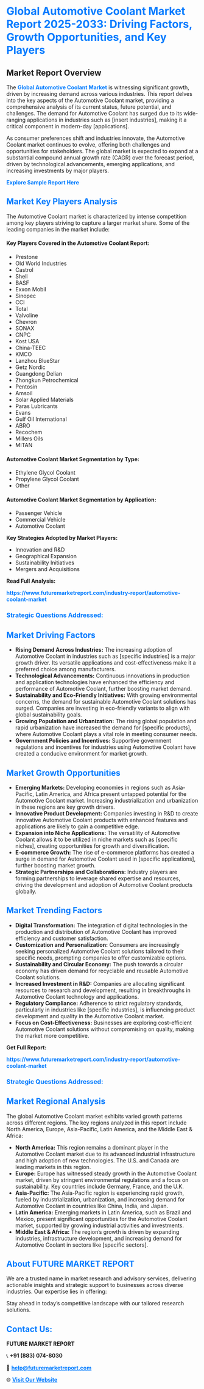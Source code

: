 <h1 style="color: #007BFF;">Global Automotive Coolant Market Report 2025-2033: Driving Factors, Growth Opportunities, and Key Players</h1>

<section id="overview">
<h2>Market Report Overview</h2>
<p>The <a href="https://www.futuremarketreport.com/industry-report/automotive-coolant-market" style="color: #007BFF; text-decoration: none;"><strong>Global Automotive Coolant Market</strong></a> is witnessing significant growth, driven by increasing demand across various industries. This report delves into the key aspects of the Automotive Coolant market, providing a comprehensive analysis of its current status, future potential, and challenges. The demand for Automotive Coolant has surged due to its wide-ranging applications in industries such as [insert industries], making it a critical component in modern-day [applications].</p>
<p>As consumer preferences shift and industries innovate, the Automotive Coolant market continues to evolve, offering both challenges and opportunities for stakeholders. The global market is expected to expand at a substantial compound annual growth rate (CAGR) over the forecast period, driven by technological advancements, emerging applications, and increasing investments by major players.</p>
</section>

<section id="overview">
<p><a href="https://www.futuremarketreport.com/request-sample/reportId=109891" style="color: #007BFF; text-decoration: none;"><strong>Explore Sample Report Here</strong></a></p>
</section>

<section id="key-players">
<h2 style="color: #007BFF;">Market Key Players Analysis</h2>
<p>The Automotive Coolant market is characterized by intense competition among key players striving to capture a larger market share. Some of the leading companies in the market include:</p>
<h4>Key Players Covered in the Automotive Coolant Report:</h4>
<ul><li>Prestone</li><li>Old World Industries</li><li>Castrol</li><li>Shell</li><li>BASF</li><li>Exxon Mobil</li><li>Sinopec</li><li>CCI</li><li>Total</li><li>Valvoline</li><li>Chevron</li><li>SONAX</li><li>CNPC</li><li>Kost USA</li><li>China-TEEC</li><li>KMCO</li><li>Lanzhou BlueStar</li><li>Getz Nordic</li><li>Guangdong Delian</li><li>Zhongkun Petrochemical</li><li>Pentosin</li><li>Amsoil</li><li>Solar Applied Materials</li><li>Paras Lubricants</li><li>Evans</li><li>Gulf Oil International</li><li>ABRO</li><li>Recochem</li><li>Millers Oils</li><li>MITAN</li></ul>
<h4>Automotive Coolant Market Segmentation by Type:</h4>
<ul><li>Ethylene Glycol Coolant</li><li>Propylene Glycol Coolant</li><li>Other</li></ul>

<h4>Automotive Coolant Market Segmentation by Application:</h4>
<ul><li>Passenger Vehicle</li><li>Commercial Vehicle</li><li>Automotive Coolant</li></ul>
<p><strong>Key Strategies Adopted by Market Players:</strong></p>
<ul>
<li>Innovation and R&D</li>
<li>Geographical Expansion</li>
<li>Sustainability Initiatives</li>
<li>Mergers and Acquisitions</li>
</ul>
</section>

<section>
<p><strong>Read Full Analysis: </strong></p><a href="https://www.futuremarketreport.com/industry-report/automotive-coolant-market" style="color: #007BFF; text-decoration: none;"><strong>https://www.futuremarketreport.com/industry-report/automotive-coolant-market</strong></a>
<h3 style="color: #007BFF;">Strategic Questions Addressed:</h3>
</section>

<section id="driving-factors">
<h2 style="color: #007BFF;">Market Driving Factors</h2>
<ul>
<li><strong>Rising Demand Across Industries:</strong> The increasing adoption of Automotive Coolant in industries such as [specific industries] is a major growth driver. Its versatile applications and cost-effectiveness make it a preferred choice among manufacturers.</li>
<li><strong>Technological Advancements:</strong> Continuous innovations in production and application technologies have enhanced the efficiency and performance of Automotive Coolant, further boosting market demand.</li>
<li><strong>Sustainability and Eco-Friendly Initiatives:</strong> With growing environmental concerns, the demand for sustainable Automotive Coolant solutions has surged. Companies are investing in eco-friendly variants to align with global sustainability goals.</li>
<li><strong>Growing Population and Urbanization:</strong> The rising global population and rapid urbanization have increased the demand for [specific products], where Automotive Coolant plays a vital role in meeting consumer needs.</li>
<li><strong>Government Policies and Incentives:</strong> Supportive government regulations and incentives for industries using Automotive Coolant have created a conducive environment for market growth.</li>
</ul>
</section>

<section id="growth-opportunities">
<h2 style="color: #007BFF;">Market Growth Opportunities</h2>
<ul>
<li><strong>Emerging Markets:</strong> Developing economies in regions such as Asia-Pacific, Latin America, and Africa present untapped potential for the Automotive Coolant market. Increasing industrialization and urbanization in these regions are key growth drivers.</li>
<li><strong>Innovative Product Development:</strong> Companies investing in R&D to create innovative Automotive Coolant products with enhanced features and applications are likely to gain a competitive edge.</li>
<li><strong>Expansion into Niche Applications:</strong> The versatility of Automotive Coolant allows it to be utilized in niche markets such as [specific niches], creating opportunities for growth and diversification.</li>
<li><strong>E-commerce Growth:</strong> The rise of e-commerce platforms has created a surge in demand for Automotive Coolant used in [specific applications], further boosting market growth.</li>
<li><strong>Strategic Partnerships and Collaborations:</strong> Industry players are forming partnerships to leverage shared expertise and resources, driving the development and adoption of Automotive Coolant products globally.</li>
</ul>
</section>

<section id="trending-factors">
<h2 style="color: #007BFF;">Market Trending Factors</h2>
<ul>
<li><strong>Digital Transformation:</strong> The integration of digital technologies in the production and distribution of Automotive Coolant has improved efficiency and customer satisfaction.</li>
<li><strong>Customization and Personalization:</strong> Consumers are increasingly seeking personalized Automotive Coolant solutions tailored to their specific needs, prompting companies to offer customizable options.</li>
<li><strong>Sustainability and Circular Economy:</strong> The push towards a circular economy has driven demand for recyclable and reusable Automotive Coolant solutions.</li>
<li><strong>Increased Investment in R&D:</strong> Companies are allocating significant resources to research and development, resulting in breakthroughs in Automotive Coolant technology and applications.</li>
<li><strong>Regulatory Compliance:</strong> Adherence to strict regulatory standards, particularly in industries like [specific industries], is influencing product development and quality in the Automotive Coolant market.</li>
<li><strong>Focus on Cost-Effectiveness:</strong> Businesses are exploring cost-efficient Automotive Coolant solutions without compromising on quality, making the market more competitive.</li>
</ul>
</section>

<section>
<p><strong>Get Full Report: </strong></p><a href="https://www.futuremarketreport.com/industry-report/automotive-coolant-market" style="color: #007BFF; text-decoration: none;"><strong>https://www.futuremarketreport.com/industry-report/automotive-coolant-market</strong></a>
<h3 style="color: #007BFF;">Strategic Questions Addressed:</h3>
</section>


<section id="regional-analysis">
<h2 style="color: #007BFF;">Market Regional Analysis</h2>
<p>The global Automotive Coolant market exhibits varied growth patterns across different regions. The key regions analyzed in this report include North America, Europe, Asia-Pacific, Latin America, and the Middle East & Africa:</p>
<ul>
<li><strong>North America:</strong> This region remains a dominant player in the Automotive Coolant market due to its advanced industrial infrastructure and high adoption of new technologies. The U.S. and Canada are leading markets in this region.</li>
<li><strong>Europe:</strong> Europe has witnessed steady growth in the Automotive Coolant market, driven by stringent environmental regulations and a focus on sustainability. Key countries include Germany, France, and the U.K.</li>
<li><strong>Asia-Pacific:</strong> The Asia-Pacific region is experiencing rapid growth, fueled by industrialization, urbanization, and increasing demand for Automotive Coolant in countries like China, India, and Japan.</li>
<li><strong>Latin America:</strong> Emerging markets in Latin America, such as Brazil and Mexico, present significant opportunities for the Automotive Coolant market, supported by growing industrial activities and investments.</li>
<li><strong>Middle East & Africa:</strong> The region’s growth is driven by expanding industries, infrastructure development, and increasing demand for Automotive Coolant in sectors like [specific sectors].</li>
</ul>
</section>

<footer>
<h2 style="color: #007BFF;">About FUTURE MARKET REPORT</h2>
<p>We are a trusted name in market research and advisory services, delivering actionable insights and strategic support to businesses across diverse industries. Our expertise lies in offering:</p>

<p>Stay ahead in today’s competitive landscape with our tailored research solutions.</p>

<h2 style="color: #007BFF;">Contact Us:</h2>
<p><strong>FUTURE MARKET REPORT</strong></p>
<p>📞 <strong>+91 (883) 074-8030</strong></p>
<p>📧 <strong><a href="mailto:help@futuremarketreport.com" style="color: #007BFF;">help@futuremarketreport.com</a></strong></p>
<p>🌐 <strong><a href="https://www.futuremarketreport.com/" style="color: #007BFF;">Visit Our Website</a></strong></p>
</footer>